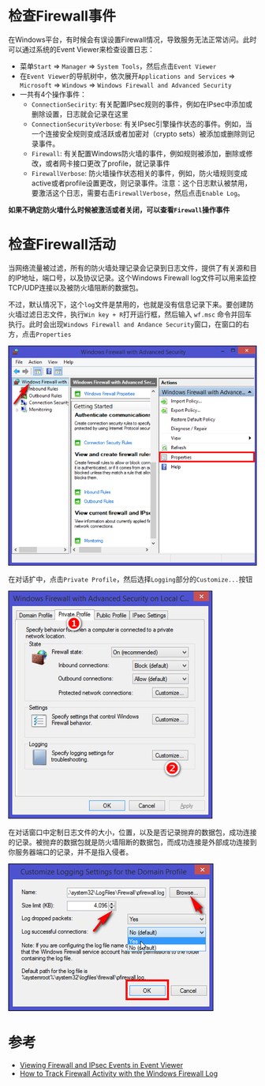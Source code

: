 # 检查Firewall事件

在Windows平台，有时候会有误设置Firewall情况，导致服务无法正常访问。此时可以通过系统的Event Viewer来检查设置日志：

* 菜单`Start` => `Manager` => `System Tools`，然后点击`Event Viewer`
* 在`Event Viewer`的导航树中，依次展开`Applications and Services` => `Microsoft` => `Windows` => `Windows Firewall and Advanced Security`
* 一共有4个操作事件：
  * `ConnectionSecirity`: 有关配置IPsec规则的事件，例如在IPsec中添加或删除设置，日志就会记录在这里
  * `ConnectionSecurityVerbose`: 有关IPsec引擎操作状态的事件。例如，当一个连接安全规则变成活跃或者加密对（crypto sets）被添加或删除则记录事件。
  * `Firewall`: 有关配置Windows防火墙的事件，例如规则被添加，删除或修改，或者网卡接口更改了profile，就记录事件
  * `FirewallVerbose`: 防火墙操作状态相关的事件，例如，防火墙规则变成active或者profile设置更改，则记录事件。注意：这个日志默认被禁用，要激活这个日志，需要右击`FirewallVerbose`，然后点击`Enable Log`。

**如果不确定防火墙什么时候被激活或者关闭，可以查看`Firewall`操作事件**

# 检查Firewall活动

当网络流量被过滤，所有的防火墙处理记录会记录到日志文件，提供了有关源和目的IP地址，端口号，以及协议记录。这个Windows Firewall log文件可以用来监控TCP/UDP连接以及被防火墙阻断的数据包。

不过，默认情况下，这个`log`文件是禁用的，也就是没有信息记录下来。要创建防火墙过滤日志文件，执行`Win key + R`打开运行框，然后输入 `wf.msc` 命令并回车执行。此时会出现`Windows Firewall and Andance Security`窗口，在窗口的右方，点击`Properties`

![Windows Firewall and Andance Security设置](/img/os/windows/firewall/windows_firewall_with_advanced_security.png)

在对话扩中，点击`Private Profile`，然后选择`Logging`部分的`Customize...`按钮

![Windows Firewall private profile设置](/img/os/windows/firewall/firewall_private_profile.png)

在对话窗口中定制日志文件的大小，位置，以及是否记录抛弃的数据包，成功连接的记录。被抛弃的数据包就是防火墙阻断的数据包，而成功连接是外部成功连接到你服务器端口的记录，并不是指入侵者。

![Windows Firewall Logging设置](/img/os/windows/firewall/firewall_logging_settings.png)

 
# 参考

* [Viewing Firewall and IPsec Events in Event Viewer](https://technet.microsoft.com/en-us/library/ff428140)
* [How to Track Firewall Activity with the Windows Firewall Log](http://www.howtogeek.com/220204/how-to-track-firewall-activity-with-the-windows-firewall-log/)